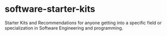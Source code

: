 # software-starter-kits
Starter Kits and Recommendations for anyone getting into a specific field or specialization 
in Software Engineering and programming.
